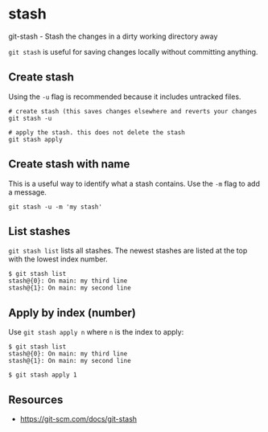 # stash

git-stash - Stash the changes in a dirty working directory away

`git stash` is useful for saving changes locally without committing anything.

## Create stash
Using the `-u` flag is recommended because it includes untracked files.
```
# create stash (this saves changes elsewhere and reverts your changes
git stash -u

# apply the stash. this does not delete the stash
git stash apply
```

## Create stash with name
This is a useful way to identify what a stash contains. Use the `-m` flag to add a message.

```
git stash -u -m 'my stash'
```

## List stashes
`git stash list` lists all stashes. The newest stashes are listed at the top with the lowest index number.
```
$ git stash list
stash@{0}: On main: my third line
stash@{1}: On main: my second line
```

## Apply by index (number)
Use `git stash apply n` where `n` is the index to apply:
```
$ git stash list
stash@{0}: On main: my third line
stash@{1}: On main: my second line

$ git stash apply 1
```

## Resources
- https://git-scm.com/docs/git-stash
